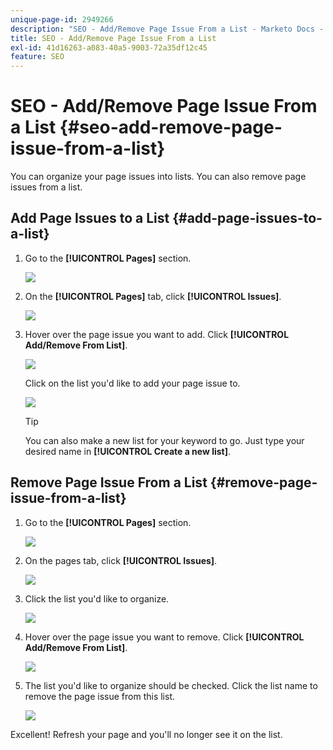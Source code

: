 ```yaml
---
unique-page-id: 2949266
description: "SEO - Add/Remove Page Issue From a List - Marketo Docs - Product Documentation"
title: SEO - Add/Remove Page Issue From a List
exl-id: 41d16263-a083-40a5-9003-72a35df12c45
feature: SEO
---
```

# SEO - Add/Remove Page Issue From a List {#seo-add-remove-page-issue-from-a-list}

You can organize your page issues into lists. You can also remove page issues from a list.

## Add Page Issues to a List {#add-page-issues-to-a-list}

1. Go to the **[!UICONTROL Pages]** section.

   ![](assets/image2014-9-18-14-3a3-3a10.png)

1. On the **[!UICONTROL Pages]** tab, click **[!UICONTROL Issues]**.

   ![](assets/image2014-9-18-14-3a3-3a18.png)

1. Hover over the page issue you want to add. Click **[!UICONTROL Add/Remove From List]**.

   ![](assets/image2014-9-18-14-3a3-3a40.png)

   Click on the list you'd like to add your page issue to.

   ![](assets/image2014-9-18-14-3a3-3a44.png)

   >[!TIP]
   >
   >You can also make a new list for your keyword to go. Just type your desired name in **[!UICONTROL Create a new list]**.

## Remove Page Issue From a List {#remove-page-issue-from-a-list}

1. Go to the **[!UICONTROL Pages]** section.

   ![](assets/image2014-9-18-14-3a4-3a8.png)

1. On the pages tab, click **[!UICONTROL Issues]**.

   ![](assets/image2014-9-18-14-3a4-3a22.png)

1. Click the list you'd like to organize.

   ![](assets/image2014-9-18-14-3a4-3a29.png)

1. Hover over the page issue you want to remove. Click **[!UICONTROL Add/Remove From List]**.

   ![](assets/image2014-9-18-14-3a4-3a38.png)

1. The list you'd like to organize should be checked. Click the list name to remove the page issue from this list.

   ![](assets/image2014-9-18-14-3a4-3a52.png)

Excellent! Refresh your page and you'll no longer see it on the list.
